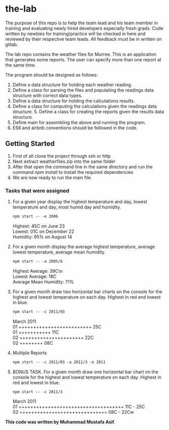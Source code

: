 # the-lab

The purpose of this repo is to help the team lead and his team member in training and evaluating newly hired developers especially fresh grads. Code written by newbies for training/practice will be checked in here and reviewed by their respective team leads. All feedback must be in written on gitlab.

The lab repo contains the weather files for Murree. This is an application that generates some reports. The user can specify more than one report at the same time.

The program should be designed as follows:

1. Define a data structure for holding each weather reading.
2. Define a class for parsing the files and populating the readings data structure with correct data types.
3. Define a data structure for holding the calculations results.
4. Define a class for computing the calculations given the readings data structure. 5. Define a class for creating the reports given the results data structure.
5. Define main for assembling the above and running the program.
6. ES6 and airbnb conventions should be followed in the code.

## Getting Started

1. First of all clone the project through ssh or http
2. Next extract weatherfiles.zip into the same folder
3. After that open the command line in the same directory and run the command <em> npm install </em> to install the required dependencies
4. We are now ready to run the main file.

### Tasks that were assigned

1. For a given year display the highest temperature and day, lowest temperature and day, most humid day and humidity.

   ```diff
   npm start -- -e 2006
   ```

   Highest: 45C on June 23 <br />
   Lowest: 01C on December 22 <br />
   Humidity: 95% on August 14 <br />

2. For a given month display the average highest temperature, average lowest temperature, average mean humidity.

   ```diff
   npm start -- -a 2005/6
   ```

   Highest Average: 39C\n <br />
   Lowest Average: 18C <br />
   Average Mean Humidity: 71% <br />

3. For a given month draw two horizontal bar charts on the console for the highest and lowest temperature on each day. Highest in red and lowest in blue.

   ```diff
   npm start -- -c 2011/03
   ```

   March 2011 <br />
   01 +++++++++++++++++++++++++ 25C <br />
   01 +++++++++++ 11C <br />
   02 ++++++++++++++++++++++ 22C <br />
   02 ++++++++ 08C <br />

4. Multiple Reports

   ```diff 
   npm start -- -c 2011/03 -a 2011/3 -e 2011
   ```

5. BONUS TASK. For a given month draw one horizontal bar chart on the console for the highest and lowest temperature on each day. Highest in red and lowest in blue.

   ```diff 
   npm start -- -c 2011/3
   ```

   March 2011 <br />
   01 ++++++++++++++++++++++++++++++++++++ 11C - 25C <br />
   02 ++++++++++++++++++++++++++++++ 08C - 22Cw <br />

**This code was written by Muhammad Mustafa Asif**.


